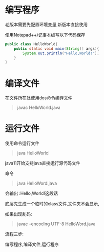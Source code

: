 # 编写程序

老版本需要先配置环境变量,新版本直接使用

使用Notepad++/记事本编写以下代码保存

```java
public class HelloWorld{
	public static void main(String[] args){
		System.out.println("Hello,World!");
	}
}
```

# 编译文件

在文件所在处使用dos命令编译文件

> javac HelloWorld.java



# 运行文件

使用命令运行文件

> java HelloWorld

java11开始支持java直接运行源代码文件

命令

> java HelloWord.java

会输出 :Hello,World!这段话

底层先生成一个临时的class文件,文件夹不会显示,



如果出现乱码:

> javac -encoding UTF-8 HelloWord.java



流程三步:

编写程序,编译文件,运行程序